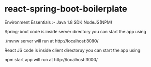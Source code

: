 # react-spring-boot-boilerplate

Environment Essentials :-
Java 1.8 SDK
NodeJS(NPM)

Spring-boot code is inside server directory you can start the app using

./mvnw
server will run at http://localhost:8080/

React JS code is inside client directoruy you can start the app using

npm start
app will run at http://localhost:3000/



